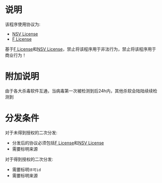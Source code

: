 
# 说明
该程序使用协议为:
- [NSV License](https://github.com/sqxy090123/sqxy090123.github.io/blob/main/licenses%2Fdownload%2FNSV%20License)
- [F License](https://github.com/sqxy090123/sqxy090123.github.io/blob/main/licenses%2Fdownload%2FF%20License)

基于[F License](https://github.com/sqxy090123/sqxy090123.github.io/blob/main/licenses%2Fdownload%2FF%20License)和[NSV License](https://github.com/sqxy090123/sqxy090123.github.io/blob/main/licenses%2Fdownload%2FNSV%20License)，禁止将该程序用于非法行为，禁止将该程序用于商业行为！


# 附加说明
由于各大杀毒软件互通，当病毒第一次被检测到后24h内，其他杀软会陆陆续续检测到

# 分发条件
对于未得到授权的二次分发:
- 分发后的协议必须包括[F License](https://github.com/sqxy090123/sqxy090123.github.io/blob/main/licenses%2Fdownload%2FF%20License)和[NSV License](https://github.com/sqxy090123/sqxy090123.github.io/blob/main/licenses%2Fdownload%2FNSV%20License)
- 需要标明来源

对于得到授权的二次分发:
- 需要标明`许可id`
- 需要标明来源
